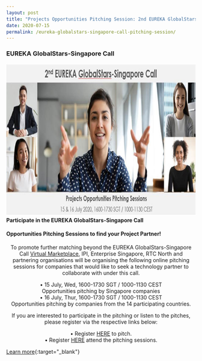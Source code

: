 ```yaml
---
layout: post
title: "Projects Opportunities Pitching Session: 2nd EUREKA GlobalStars-Singapore Call"
date: 2020-07-15
permalink: /eureka-globalstars-singapore-call-pitching-session/
---
```

<h3>EUREKA GlobalStars-Singapore Call</h3>
<a href="https://docs.google.com/forms/d/e/1FAIpQLSfTtHXgWnXspwBTgrADpUxskSNiIGD1DvMN2WcD-Csae84FAg/viewform">
<img src="/images/GlobalStars-Singapore.jpg" alt="1" style="width:1027px;height:404px;">
</a><b>Participate in the EUREKA GlobalStars-Singapore Call</b>
<h4>Opportunities Pitching Sessions to find your Project Partner! </h4>

<p style="text-align:center;">
To promote further matching beyond the EUREKA GlobalStars-Singapore Call <a href="https://eureka-globalstars-singapore-open-competition.b2match.io">Virtual Marketplace</a>, IPI, Enterprise Singapore, RTC North and partnering organisations will be organising the following online pitching sessions for companies that would like to seek a technology partner to collaborate with under this call. <br></p>
                                                                                                                                                   
<p style="text-align:center;margin:auto;">                                                                                                                                                   
•	15 July, Wed, 1600-1730 SGT / 1000-1130 CEST<br>
Opportunities pitching by Singapore companies<br>
•	16 July, Thur, 1600-1730 SGT / 1000-1130 CEST<br>
Opportunities pitching by companies from the 14 participating countries.<br></p>
  <p style="text-align:center;">     
If you are interested to participate in the pitching or listen to the pitches, please register via the respective links below:<br></p>
  <p style="text-align:center;margin:auto;"> 
•	Register <a href="https://docs.google.com/forms/d/e/1FAIpQLSfuGCqmYF3P2imWU0I4out-3rMlfEas2KCvZH-p_CPVYzaBGQ/viewform">HERE</a> to pitch.<br>
•	Register  <a href="https://docs.google.com/forms/d/e/1FAIpQLSfTtHXgWnXspwBTgrADpUxskSNiIGD1DvMN2WcD-Csae84FAg/viewform">HERE</a> attend the pitching sessions. <br>
 
 
</p>

[Learn more](https://register.gotowebinar.com/register/5652407166787516941){:target="_blank"}
